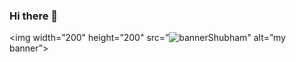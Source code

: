 ### Hi there 👋




<p align=”center”>

<img width=”200" height=”200" src=”![bannerShubham](https://github.com/shubhamsinh/shubhamsinh/assets/68784553/01393dc6-a0fa-4944-9b79-9c171a762693)" alt=”my banner”>

</p>



<!--
**shubhamsinh/shubhamsinh** is a ✨ _special_ ✨ repository because its `README.md` (this file) appears on your GitHub profile.

Here are some ideas to get you started:

- 🔭 I’m currently working on ...
- 🌱 I’m currently learning ...
- 👯 I’m looking to collaborate on ...
- 🤔 I’m looking for help with ...
- 💬 Ask me about ...
- 📫 How to reach me: ...
- 😄 Pronouns: ...
- ⚡ Fun fact: ...
-->
